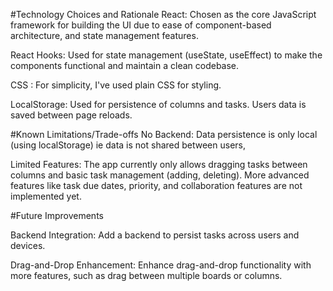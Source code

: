 #Technology Choices and Rationale
React: Chosen as the core JavaScript framework for building the UI due to ease of component-based architecture, and state management features.

React Hooks: Used for state management (useState, useEffect) to make the components functional and maintain a clean codebase.

CSS : For simplicity, I've used plain CSS for styling.

LocalStorage: Used for persistence of columns and tasks. Users data is saved between page reloads.

#Known Limitations/Trade-offs
No Backend: Data persistence is only local (using localStorage) ie data is not shared between users,

Limited Features: The app currently only allows dragging tasks between columns and basic task management (adding, deleting). More advanced features like task due dates, priority, and collaboration features are not implemented yet.

#Future Improvements

Backend Integration: Add a backend to persist tasks across users and devices.

Drag-and-Drop Enhancement: Enhance drag-and-drop functionality with more features, such as drag between multiple boards or columns.
